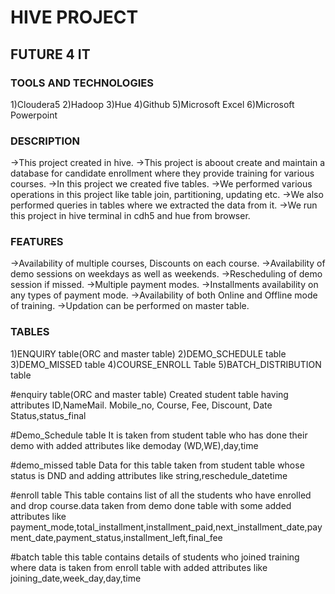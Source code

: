 # HIVE PROJECT
## FUTURE 4 IT
### TOOLS AND TECHNOLOGIES
1)Cloudera5
2)Hadoop
3)Hue
4)Github
5)Microsoft Excel
6)Microsoft Powerpoint

### DESCRIPTION
->This project created in hive. 
->This project is aboout create and maintain a database for candidate enrollment where they provide training for various courses.
->In this project we created five tables.
->We performed various operations in this project like table join, partitioning, updating etc.
->We also performed queries in tables where we extracted the data from it.
->We run this project in hive terminal in cdh5 and hue from browser.

### FEATURES
->Availability of multiple courses, Discounts on each course.
->Availability of demo sessions on weekdays as well as weekends.
->Rescheduling of demo session if missed.
->Multiple payment modes.
->Installments availability on any types of payment mode.
->Availability of both Online and Offline mode of training.
->Updation can be performed on master table.

### TABLES
1)ENQUIRY table(ORC and master table)
2)DEMO_SCHEDULE table
3)DEMO_MISSED table
4)COURSE_ENROLL Table
5)BATCH_DISTRIBUTION table


#enquiry table(ORC and master table)
Created student table having attributes ID,NameMail. Mobile_no, Course, Fee, Discount, Date Status,status_final

#Demo_Schedule table
It is taken from student table who has done their demo with added attributes like demoday (WD,WE),day,time

#demo_missed table
Data for this table taken from student table whose status is DND and adding attributes like string,reschedule_datetime

#enroll table
This table contains list of all the students who have enrolled and drop course.data taken from demo done table with some added attributes like payment_mode,total_installment,installment_paid,next_installment_date,payment_date,payment_status,installment_left,final_fee

#batch table
this table contains details of students who joined training where data is taken from enroll table with added attributes like joining_date,week_day,day,time
